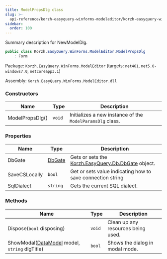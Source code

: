 ```yaml
---
title: ModelPropsDlg class
slug: >-
  api-reference/korzh-easyquery-winforms-modeleditor/korzh-easyquery-winforms-modeleditor-namespace/modelpropsdlg-class
sidebar:
  order: 100
---
```


Summary description for NewModelDlg.
```csharp
public class Korzh.EasyQuery.WinForms.ModelEditor.ModelPropsDlg
    : Form

```
Package: `Korzh.EasyQuery.WinForms.ModelEditor` (targets: `net461`, `net5.0-windows7.0`, `netcoreapp3.1`)

Assembly: `Korzh.EasyQuery.WinForms.ModelEditor.dll`

### Constructors

| Name | Type | Description | 
| --- | --- | --- | 
| ModelPropsDlg() | `void` | Initializes a new instance of the `ModelParamsDlg` class. | 


### Properties

| Name | Type | Description | 
| --- | --- | --- | 
| DbGate | [DbGate](///////////////easyquery/docs/api-reference/korzh-easyquery-db/korzh-easyquery-db-namespace/dbgate-class) | Gets or sets the [Korzh.EasyQuery.Db.DbGate](///////////////easyquery/docs/api-reference/korzh-easyquery-db/korzh-easyquery-db-namespace/dbgate-class) object. | 
| SaveCSLocally | `bool` | Get or sets value indicating  how to save connection string | 
| SqlDialect | `string` | Gets the current SQL dialect. | 


### Methods

| Name | Type | Description | 
| --- | --- | --- | 
| Dispose(`bool` disposing) | `void` | Clean up any resources being used. | 
| ShowModal([DataModel](///////////////easyquery/docs/api-reference/korzh-easyquery/korzh-easyquery-namespace/datamodel-class) model, `string` dlgTitle) | `bool` | Shows the dialog in modal mode. |
